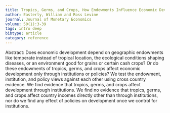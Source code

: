```yaml
---
title: Tropics, Germs, and Crops, How Endowments Influence Economic Development
author: Easterly, William and Ross Levine
journal: Journal of Monetary Economics
volume: 50(1):3-39
tags: intro deep
bibtype: article
category: reference
---
```

Abstract: Does economic development depend on geographic endowments like temperate instead of tropical location, the ecological conditions shaping diseases, or an environment good for grains or certain cash crops? Or do these endowments of tropics, germs, and crops affect economic development only through institutions or policies? We test the endowment, institution, and policy views against each other using cross country evidence. We find evidence that tropics, germs, and crops affect development through institutions. We find no evidence that tropics, germs, and crops affect country incomes directly other than through institutions, nor do we find any effect of policies on development once we control for institutions.
